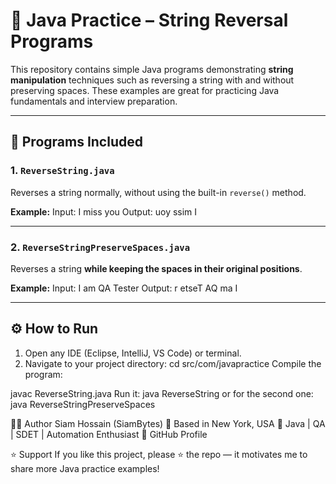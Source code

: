 # 🧠 Java Practice – String Reversal Programs

This repository contains simple Java programs demonstrating **string manipulation** techniques such as reversing a string with and without preserving spaces. These examples are great for practicing Java fundamentals and interview preparation.

---

## 📘 Programs Included

### 1. `ReverseString.java`
Reverses a string normally, without using the built-in `reverse()` method.

**Example:**
Input: I miss you
Output: uoy ssim I

---

### 2. `ReverseStringPreserveSpaces.java`
Reverses a string **while keeping the spaces in their original positions**.

**Example:**
Input: I am QA Tester
Output: r etseT AQ ma I

---

## ⚙️ How to Run

1. Open any IDE (Eclipse, IntelliJ, VS Code) or terminal.  
2. Navigate to your project directory:
      cd src/com/javapractice
Compile the program:

javac ReverseString.java
Run it:
java ReverseString
or for the second one:
java ReverseStringPreserveSpaces

👨‍💻 Author
Siam Hossain (SiamBytes)
📍 Based in New York, USA
💼 Java | QA | SDET | Automation Enthusiast
🔗 GitHub Profile

⭐ Support
If you like this project, please ⭐ the repo — it motivates me to share more Java practice examples!


